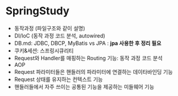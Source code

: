 # SpringStudy
- 동작과정 (파일구조와 같이 설명)
- DI/IoC (동작 과정 코드 분석, autowired)
- DB.md: JDBC, DBCP, MyBatis vs JPA : **jpa 사용한 후 정리 필요**
- 쿠키&세션: 스프링시큐리티
- Request와 Handler를 매핑하는 Routing 기능: 동작 과정 코드 분석
- AOP
- Request 파라미터들은 핸들러의 파라미터에 연결하는 데이타바인딩 기능
- Request 상태를 유지하는 컨텍스트 기능
- 핸들러들에서 자주 쓰이는 공통된 기능을 제공하는 미들웨어 기능
